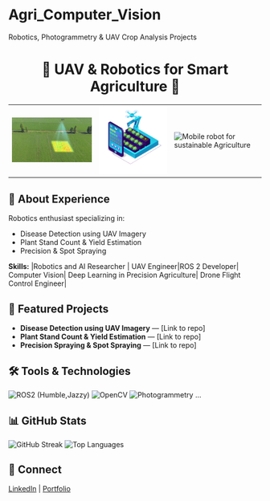 # Agri_Computer_Vision
Robotics, Photogrammetry &amp; UAV Crop Analysis Projects
<div align="center">
  <h1>🌾 UAV & Robotics for Smart Agriculture 🌾</h1>
  <table>
    <tr>
      <td>
        <img src="Computer_vision.gif" alt="Drone scanning crops" width="350"/>
      </td>
      <td>
        <img src="Drone.gif" alt="Smart and Sustainable Agriculture" width="300"/>
      </td>
      <td>
        <img src="Mobile.gif" alt="Mobile robot for sustainable Agriculture" width="300"/>
      </td>
    </tr>
  </table>
</div>

## 👋 About Experience
Robotics enthusiast specializing in:
- Disease Detection using UAV Imagery
- Plant Stand Count & Yield Estimation
- Precision & Spot Spraying

**Skills:** |Robotics and AI Researcher | UAV Engineer|ROS 2 Developer| Computer Vision| Deep Learning in Precision Agriculture| Drone Flight Control Engineer|

## 🚀 Featured Projects
- **Disease Detection using UAV Imagery** — [Link to repo]
- **Plant Stand Count & Yield Estimation** — [Link to repo]
- **Precision Spraying & Spot Spraying** — [Link to repo]

## 🛠️ Tools & Technologies
![ROS2 (Humble,Jazzy)](https://img.shields.io/badge/ROS-22314E?style=for-the-badge&logo=ros&logoColor=white)
![OpenCV](https://img.shields.io/badge/OpenCV-5C3EE8?style=for-the-badge&logo=opencv&logoColor=white)
![Photogrammetry](https://img.shields.io/badge/Photogrammetry-0078D4?style=for-the-badge)
...

## 📊 GitHub Stats
![GitHub Streak](https://github-readme-streak-stats.herokuapp.com/?user=YOUR_USERNAME)
![Top Languages](https://github-readme-stats.vercel.app/api/top-langs/?username=YOUR_USERNAME&layout=compact)

## 🔗 Connect
[LinkedIn](https://www.linkedin.com/in/anwar-iqbal59/) | [Portfolio](your-link)

